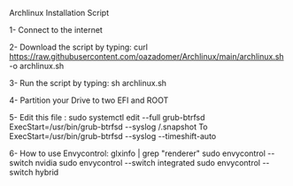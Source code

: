 Archlinux Installation Script


1- Connect to the internet

2- Download the script by typing: 
   curl https://raw.githubusercontent.com/oazadomer/Archlinux/main/archlinux.sh -o archlinux.sh

3- Run the script by typing: sh archlinux.sh

4- Partition your Drive to two EFI and ROOT

5- Edit this file : sudo systemctl edit --full grub-btrfsd 
   ExecStart=/usr/bin/grub-btrfsd --syslog /.snapshot 
   To 
   ExecStart=/usr/bin/grub-btrfsd --syslog --timeshift-auto

6- How to use Envycontrol:
   glxinfo | grep "renderer"
   sudo envycontrol --switch nvidia
   sudo envycontrol --switch integrated
   sudo envycontrol --switch hybrid
